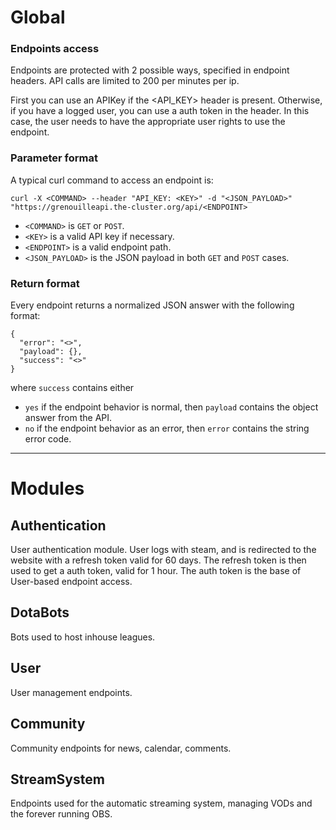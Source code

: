 # Global

### Endpoints access
Endpoints are protected with 2 possible ways, specified in endpoint headers. API calls are limited to 200 per minutes per ip.

First you can use an APIKey if the <API_KEY> header is present. Otherwise, if you have a logged user, you can use a auth token in the <Authorization> header. In this case, the user needs to have the appropriate user rights to use the endpoint. 

### Parameter format

A typical curl command to access an endpoint is:

```
curl -X <COMMAND> --header "API_KEY: <KEY>" -d "<JSON_PAYLOAD>" "https://grenouilleapi.the-cluster.org/api/<ENDPOINT>
```

* `<COMMAND>` is `GET` or `POST`.
* `<KEY>` is a valid API key if necessary.
* `<ENDPOINT>` is a valid endpoint path.
* `<JSON_PAYLOAD>` is the JSON payload in both `GET` and `POST` cases.

### Return format

Every endpoint returns a normalized JSON answer with the following format:

```
{
  "error": "<>", 
  "payload": {}, 
  "success": "<>"
}
```

where `success` contains either 
* `yes` if the endpoint behavior is normal, then `payload` contains the object answer from the API.
* `no` if the endpoint behavior as an error, then `error` contains the string error code.

***

# Modules

## Authentication
User authentication module. User logs with steam, and is redirected to the website with a refresh token valid for 60 days. The refresh token is then used to get a auth token, valid for 1 hour. The auth token is the base of User-based endpoint access.

## DotaBots

Bots used to host inhouse leagues.

## User 

User management endpoints.

## Community

Community endpoints for news, calendar, comments.

## StreamSystem

Endpoints used for the automatic streaming system, managing VODs and the forever running OBS.
